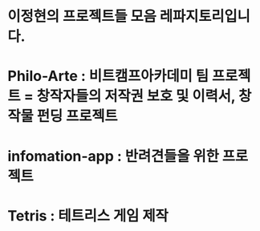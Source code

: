 # 이정현의 프로젝트들 모음 레파지토리입니다.


# Philo-Arte : 비트캠프아카데미 팀 프로젝트 = 창작자들의 저작권 보호 및 이력서, 창작물 펀딩 프로젝트


# infomation-app : 반려견들을 위한 프로젝트


# Tetris : 테트리스 게임 제작
